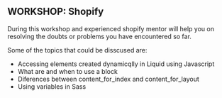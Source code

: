## WORKSHOP: Shopify

During this workshop and experienced shopify mentor will help you on resolving the doubts or problems you have encountered so far.

Some of the topics that could be disscused are:

* Accessing elements created dynamicqlly in Liquid using Javascript
* What are and when to use a block
* Diferences between content_for_index and content_for_layout
* Using variables in Sass
